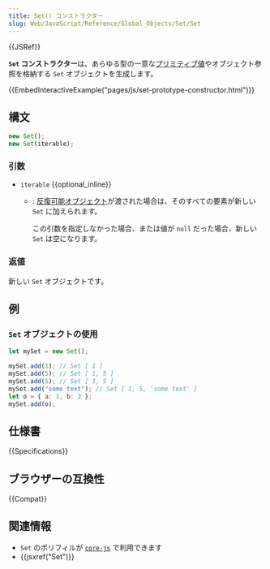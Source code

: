 ```yaml
---
title: Set() コンストラクター
slug: Web/JavaScript/Reference/Global_Objects/Set/Set
---
```


{{JSRef}}

**`Set` コンストラクター**は、あらゆる型の一意な[プリミティブ値](/ja/docs/Glossary/Primitive)やオブジェクト参照を格納する `Set` オブジェクトを生成します。

{{EmbedInteractiveExample("pages/js/set-prototype-constructor.html")}}

## 構文

```js
new Set();
new Set(iterable);
```

### 引数

- `iterable` {{optional_inline}}

  - : [反復可能オブジェクト](/ja/docs/Web/JavaScript/Reference/Statements/for...of)が渡された場合は、そのすべての要素が新しい `Set` に加えられます。

    この引数を指定しなかった場合、または値が `null` だった場合、新しい `Set` は空になります。

### 返値

新しい `Set` オブジェクトです。

## 例

### `Set` オブジェクトの使用

```js
let mySet = new Set();

mySet.add(1); // Set [ 1 ]
mySet.add(5); // Set [ 1, 5 ]
mySet.add(5); // Set [ 1, 5 ]
mySet.add("some text"); // Set [ 1, 5, 'some text' ]
let o = { a: 1, b: 2 };
mySet.add(o);
```

## 仕様書

{{Specifications}}

## ブラウザーの互換性

{{Compat}}

## 関連情報

- `Set` のポリフィルが [`core-js`](https://github.com/zloirock/core-js#set) で利用できます
- {{jsxref("Set")}}
